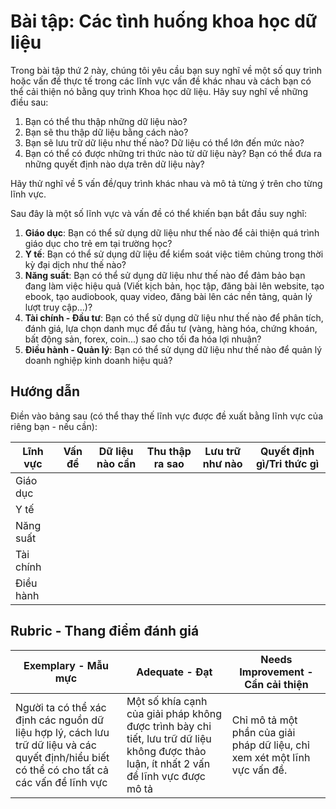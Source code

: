 # Bài tập: Các tình huống khoa học dữ liệu

Trong bài tập thứ 2 này, chúng tôi yêu cầu bạn suy nghĩ về một số quy trình hoặc vấn đề thực tế trong các lĩnh vực vấn đề khác nhau và cách bạn có thể cải thiện nó bằng quy trình Khoa học dữ liệu. Hãy suy nghĩ về những điều sau:

1. Bạn có thể thu thập những dữ liệu nào?
2. Bạn sẽ thu thập dữ liệu bằng cách nào?
3. Bạn sẽ lưu trữ dữ liệu như thế nào? Dữ liệu có thể lớn đến mức nào?
4. Bạn có thể có được những tri thức nào từ dữ liệu này? Bạn có thể đưa ra những quyết định nào dựa trên dữ liệu này?

Hãy thử nghĩ về 5 vấn đề/quy trình khác nhau và mô tả từng ý trên cho từng lĩnh vực.

Sau đây là một số lĩnh vực và vấn đề có thể khiến bạn bắt đầu suy nghĩ:

1. **Giáo dục**: Bạn có thể sử dụng dữ liệu như thế nào để cải thiện quá trình giáo dục cho trẻ em tại trường học?
2. **Y tế**: Bạn có thể sử dụng dữ liệu để kiểm soát việc tiêm chủng trong thời kỳ đại dịch như thế nào?
3. **Năng suất**: Bạn có thể sử dụng dữ liệu như thế nào để đảm bảo bạn đang làm việc hiệu quả (Viết kịch bản, học tập, đăng bài lên website, tạo ebook, tạo audiobook, quay video, đăng bài lên các nền tảng, quản lý lượt truy cập...)?
4. **Tài chính - Đầu tư**: Bạn có thể sử dụng dữ liệu như thế nào để phân tích, đánh giá, lựa chọn danh mục để đầu tư (vàng, hàng hóa, chứng khoán, bất động sản, forex, coin...) sao cho tối đa hóa lợi nhuận?
5. **Điều hành - Quản lý**: Bạn có thể sử dụng dữ liệu như thế nào để quản lý doanh nghiệp kinh doanh hiệu quả?

## Hướng dẫn

Điền vào bảng sau (có thể thay thế lĩnh vực được đề xuất bằng lĩnh vực của riêng bạn - nếu cần):

| Lĩnh vực | Vấn đề | Dữ liệu nào cần | Thu thập ra sao | Lưu trữ như nào | Quyết định gì/Tri thức gì | 
|----------------|---------|-----------------------|-----------------------|-------------------------------|--------|
| Giáo dục | | | | | |
| Y tế | | | | | |
| Năng suất | | | | | |
| Tài chính | | | | | |
| Điều hành | | | | | |

## Rubric - Thang điểm đánh giá

Exemplary - Mẫu mực | Adequate - Đạt | Needs Improvement - Cần cải thiện
--- | --- | -- |
Người ta có thể xác định các nguồn dữ liệu hợp lý, cách lưu trữ dữ liệu và các quyết định/hiểu biết có thể có cho tất cả các vấn đề lĩnh vực | Một số khía cạnh của giải pháp không được trình bày chi tiết, lưu trữ dữ liệu không được thảo luận, ít nhất 2 vấn đề lĩnh vực được mô tả | Chỉ mô tả một phần của giải pháp dữ liệu, chỉ xem xét một lĩnh vực vấn đề.
